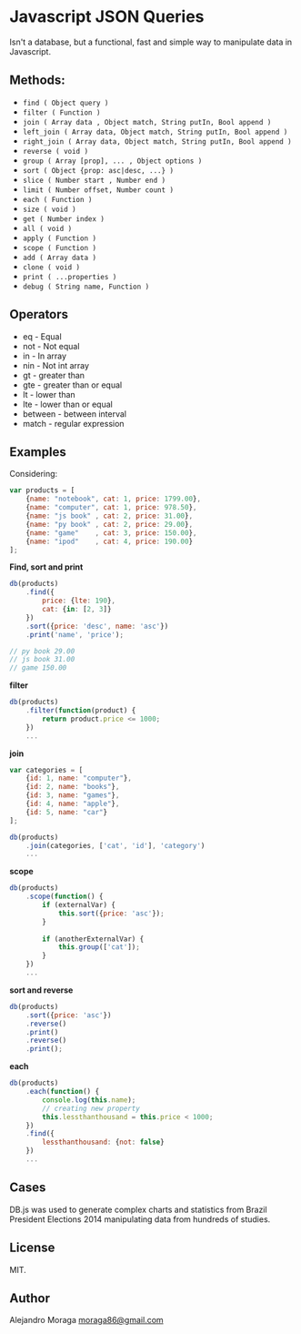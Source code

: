 Javascript JSON Queries
=======================

Isn't a database, but a functional, fast and simple way to manipulate data in Javascript.

## Methods:

* ```find ( Object query )```
* ```filter ( Function )```
* ```join ( Array data , Object match, String putIn, Bool append )```
* ```left_join ( Array data, Object match, String putIn, Bool append )```
* ```right_join ( Array data, Object match, String putIn, Bool append )```
* ```reverse ( void )```
* ```group ( Array [prop], ... , Object options )```
* ```sort ( Object {prop: asc|desc, ...} )```
* ```slice ( Number start , Number end )```
* ```limit ( Number offset, Number count )```
* ```each ( Function ) ```
* ```size ( void )```
* ```get ( Number index ) ```
* ```all ( void ) ```
* ```apply ( Function ) ```
* ```scope ( Function )```
* ```add ( Array data )```
* ```clone ( void )```
* ```print ( ...properties )```
* ```debug ( String name, Function )```

## Operators

* eq - Equal
* not - Not equal
* in - In array
* nin - Not int array
* gt - greater than
* gte - greater than or equal
* lt - lower than
* lte - lower than or equal
* between - between interval
* match - regular expression

## Examples

Considering:

```js
var products = [
	{name: "notebook", cat: 1, price: 1799.00},
	{name: "computer", cat: 1, price: 978.50},
	{name: "js book" , cat: 2, price: 31.00},
	{name: "py book" , cat: 2, price: 29.00},
	{name: "game"    , cat: 3, price: 150.00},
	{name: "ipod"    , cat: 4, price: 190.00}
];
```

**Find, sort and print**

```js
db(products)
	.find({
		price: {lte: 190},
		cat: {in: [2, 3]}
	})
	.sort({price: 'desc', name: 'asc'})
	.print('name', 'price');

// py book 29.00
// js book 31.00
// game 150.00
```

**filter**

```js
db(products)
	.filter(function(product) {
		return product.price <= 1000;
 	})
 	...
 ```
 
**join**
 
```js
var categories = [
	{id: 1, name: "computer"},
	{id: 2, name: "books"},
	{id: 3, name: "games"},
	{id: 4, name: "apple"},
	{id: 5, name: "car"}
];

db(products)
	.join(categories, ['cat', 'id'], 'category')
	...
```
 
**scope**
 
```js
db(products)
	.scope(function() {
		if (externalVar) {
			this.sort({price: 'asc'});
		}
		
		if (anotherExternalVar) {
			this.group(['cat']);
		}
	})
	...
```

**sort and reverse**

```js
db(products)
	.sort({price: 'asc'})
	.reverse()
	.print()
	.reverse()
	.print();
```

**each**

```js
db(products)
	.each(function() {
		console.log(this.name);
		// creating new property
		this.lessthanthousand = this.price < 1000;
 	})
 	.find({
 		lessthanthousand: {not: false}
 	})
	...
```

## Cases

DB.js was used to generate complex charts and statistics from Brazil President Elections 2014 manipulating data from hundreds of studies.

## License

MIT.

## Author
 
Alejandro Moraga <moraga86@gmail.com>
